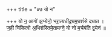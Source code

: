 +++
title = "०७ यो न"

+++
यो न॒ आगो॑ अ॒भ्येनो॒ भरा॒त्यधीद॒घम॒घशं॑से दधात ।  
ज॒ही चि॑कित्वो अ॒भिश॑स्तिमे॒तामग्ने॒ यो नो॑ म॒र्चय॑ति द्व॒येन॑ ॥